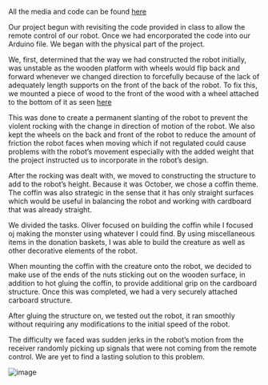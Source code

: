 All the media and code can be found [here](https://drive.google.com/drive/folders/1jPdfsJTfs83kFfywyAuXnXBFivLlhmPm?usp=sharing)


Our project begun with revisiting the code provided in class to allow the remote control of our robot. Once we had encorporated the code into our Arduino file. We began with the physical part of the project.

We, first, determined that the way we had constructed the robot initially, was unstable as the wooden platform with wheels would flip back and forward whenever we changed direction to forcefully because of the lack of adequately length supports on the front of the back of the robot. To fix this, we mounted a piece of wood to the front of the wood with a wheel attached to the bottom of it as seen [here](https://drive.google.com/drive/folders/1jPdfsJTfs83kFfywyAuXnXBFivLlhmPm?usp=sharing)


This was done to create a permanent slanting of the robot to prevent the violent rocking with the change in direction of motion of the robot. We also kept the wheels on the back and front of the robot to reduce the amount of friction the robot faces when moving which if not regulated could cause problems with the robot’s movement especially with the added weight that the project instructed us to incorporate in the robot’s design.


After the rocking was dealt with, we moved to constructing the structure to add to the robot’s height. Because it was October, we chose a coffin theme. The coffin was also strategic in the sense that it has only straight surfaces which would be useful in balancing the robot and working with cardboard that was already straight.

We divided the tasks. Oliver focused on building the coffin while I focused oj making the monster using whatever I could find. By using miscellaneous items in the donation baskets, I was able to build the creature as well as other decorative elements of the robot.

When mounting the coffin with the creature onto the robot, we decided to make use of the ends of the nuts sticking out on the wooden surface, in addition to hot gluing the coffin, to provide additional grip on the cardboard structure. Once this was completed, we had a very securely attached carboard structure.

After gluing the structure on, we tested out the robot, it ran smoothly without requiring any modifications to the initial speed of the robot.

The difficulty we faced was sudden jerks in the robot’s motion from the receiver randomly picking up signals that were not coming from the remote control. We are yet to find a lasting solution to this problem. 


![image](https://user-images.githubusercontent.com/58554818/193936225-6c394d12-a0ed-4f62-8e7d-8e7c3787c335.png)
